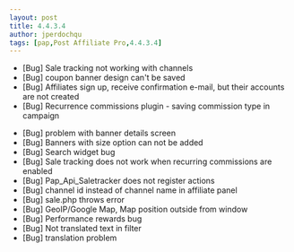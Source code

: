 ```yaml
---
layout: post
title: 4.4.3.4
author: jperdochqu
tags: [pap,Post Affiliate Pro,4.4.3.4]
---
```


- [Bug] Sale tracking not working with channels
- [Bug] coupon banner design can't be saved
- [Bug] Affiliates sign up, receive confirmation e-mail, but their accounts are not created
- [Bug] Recurrence commissions plugin - saving commission type in campaign

<!--more-->

- [Bug] problem with banner details screen
- [Bug] Banners with size option can not be added
- [Bug] Search widget bug
- [Bug] Sale tracking does not work when recurring commissions are enabled
- [Bug] Pap_Api_Saletracker does not register actions
- [Bug] channel id instead of channel name in affiliate panel
- [Bug] sale.php throws error
- [Bug] GeoIP/Google Map, Map position outside from window
- [Bug] Performance rewards bug
- [Bug] Not translated text in filter
- [Bug] translation problem
